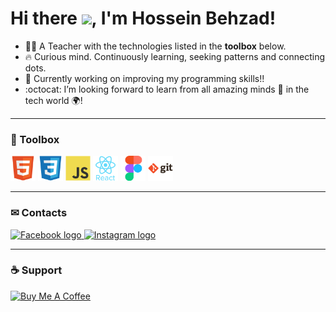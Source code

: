 # Hi there <img src="https://raw.githubusercontent.com/MartinHeinz/MartinHeinz/master/wave.gif" width="30px"/>, I'm Hossein Behzad!

- 👨‍💻 A Teacher with the technologies listed in the **toolbox** below.
- 🔥 Curious mind. Continuously learning, seeking patterns and connecting dots.
- 🔭 Currently working on improving my programming skills!!
- :octocat: I’m looking forward to learn from all amazing minds 🧠 in the tech world 🌍!

---

### 🧰 Toolbox

<img
  src="https://github.com/devicons/devicon/blob/master/icons/html5/html5-original.svg"
  alt="Html5 logo"
  width="40px"
  height="40px"
/>
<img
  src="https://github.com/devicons/devicon/blob/master/icons/css3/css3-original.svg"
  alt="Css logo"
  width="40px"
  height="40px"
/>
<img
  src="https://github.com/devicons/devicon/blob/master/icons/javascript/javascript-original.svg"
  alt="JavaScript logo"
  width="40px"
  height="40px"
/>
<img
  src="https://github.com/devicons/devicon/blob/master/icons/react/react-original-wordmark.svg"
  alt="React.Js logo"
  width="40px"
  height="40px"
  />
<img
  src="https://github.com/devicons/devicon/blob/master/icons/figma/figma-original.svg"
  alt="Figma logo"
  width="40px"
  height="40px"
/>
<img
  src="https://github.com/devicons/devicon/blob/master/icons/git/git-original-wordmark.svg"
  alt="Git logo"
  width="40px"
  height="40px"
/>

---

### ✉ Contacts

<a href="https://www.linkedin.com/in/hossein-behzad-046721210/" target="_blank">
  <img
    src="https://cdn.worldvectorlogo.com/logos/linkedin-icon-2.svg"
    alt="Facebook logo"
    width="40px"
    height="40px"
  />
</a>
<a href="https://www.instagram.com/codewithbehzad/" target="_blank">
  <img
    src="https://cdn.worldvectorlogo.com/logos/instagram-2-1.svg"
    alt="Instagram logo"
    width="40px"
    height="40px"
  />
</a>

---

### ☕ Support

<a href="https://www.buymeacoffee.com/hosseinbehzad" target="_blank">
  <img src="https://cdn.buymeacoffee.com/buttons/v2/default-yellow.png" alt="Buy Me A Coffee" height="60px" width="217px" />
</a>
